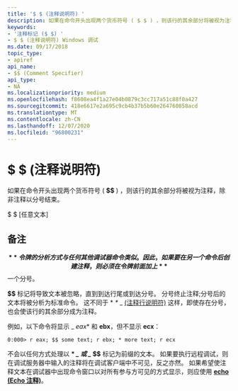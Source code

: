 ```yaml
---
title: '$ $ (注释说明符) '
description: 如果在命令开头出现两个货币符号 ( $ $ ) ，则该行的其余部分将被视为注释，除非注释以分号结束。
keywords:
- '注释标记 ($ $) '
- $ $ (注释说明符) Windows 调试
ms.date: 09/17/2018
topic_type:
- apiref
api_name:
- $$ (Comment Specifier)
api_type:
- NA
ms.localizationpriority: medium
ms.openlocfilehash: f8608ea4f1a27e04b0879c3cc717a51c88f0a427
ms.sourcegitcommit: 418e6617e2a695c9cb4b37b5b60e264760858acd
ms.translationtype: MT
ms.contentlocale: zh-CN
ms.lasthandoff: 12/07/2020
ms.locfileid: "96800231"
---
```

# <a name="-comment-specifier"></a>$ $ (注释说明符) 


如果在命令开头出现两个货币符号 ( **$$** ) ，则该行的其余部分将被视为注释，除非注释以分号结束。


   $ $ [任意文本]


<a name="remarks"></a>备注
-------

**$$** 令牌的分析方式与任何其他调试器命令类似。 因此，如果要在另一个命令后创建注释，则必须在令牌前面加上 **$$** 一个分号。

**$$** 标记将导致文本被忽略，直到到达行尾或到达分号。 分号终止注释;分号后的文本将被分析为标准命令。 这不同于 * *\** _ [ (注释行说明符)](----comment-line-specifier-.md) 这样，即使存在分号，也会使该行的其余部分成为注释。

例如，以下命令将显示 _ *eax** 和 **ebx**，但不显示 **ecx**：

```console
0:000> r eax; $$ some text; r ebx; * more text; r ecx 
```

不会以任何方式处理以 **\* *_ 或 _* $$** 标记为前缀的文本。 如果要执行远程调试，则在调试服务器中输入的注释将在调试客户端中不可见，反之亦然。 如果希望使注释文本在调试器中出现命令窗口以对所有参与方可见的方式显示，则应使用 [**echo (Echo 注释)**](-echo--echo-comment-.md)。
